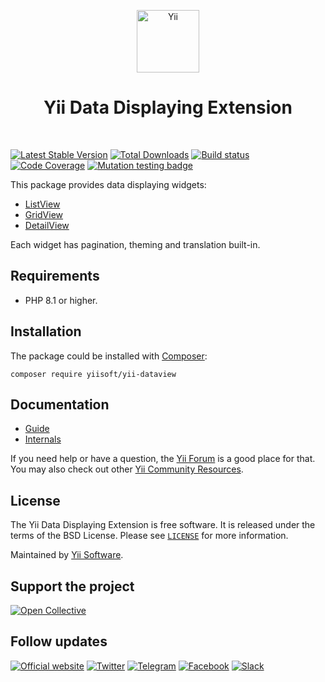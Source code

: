 <p align="center">
    <a href="https://github.com/yiisoft" target="_blank">
        <img src="https://yiisoft.github.io/docs/images/yii_logo.svg" height="100px" alt="Yii">
    </a>
    <h1 align="center">Yii Data Displaying Extension</h1>
    <br>
</p>

[![Latest Stable Version](https://poser.pugx.org/yiisoft/yii-dataview/v)](https://packagist.org/packages/yiisoft/yii-dataview)
[![Total Downloads](https://poser.pugx.org/yiisoft/yii-dataview/downloads)](https://packagist.org/packages/yiisoft/yii-dataview)
[![Build status](https://github.com/yiisoft/yii-dataview/actions/workflows/build.yml/badge.svg)](https://github.com/yiisoft/yii-dataview/actions/workflows/build.yml)
[![Code Coverage](https://codecov.io/gh/yiisoft/yii-dataview/graph/badge.svg?token=NCRXPFPX59)](https://codecov.io/gh/yiisoft/yii-dataview)
[![Mutation testing badge](https://img.shields.io/endpoint?style=flat&url=https%3A%2F%2Fbadge-api.stryker-mutator.io%2Fgithub.com%2Fyiisoft%2Fyii-dataview%2Fmaster)](https://dashboard.stryker-mutator.io/reports/github.com/yiisoft/yii-dataview/master)

This package provides data displaying widgets:

- [ListView](docs/en/guide/listview.md)
- [GridView](docs/en/guide/gridview.md)
- [DetailView](docs/en/guide/detailview.md)

Each widget has pagination, theming and translation built-in.

## Requirements

- PHP 8.1 or higher.

## Installation

The package could be installed with [Composer](https://getcomposer.org):

```shell
composer require yiisoft/yii-dataview
```

## Documentation

- [Guide](docs/en/guide/README.md)
- [Internals](docs/internals.md)

If you need help or have a question, the [Yii Forum](https://forum.yiiframework.com/c/yii-3-0/63) is a good place for
that. You may also check out other [Yii Community Resources](https://www.yiiframework.com/community).

## License

The Yii Data Displaying Extension is free software. It is released under the terms of the BSD License.
Please see [`LICENSE`](./LICENSE.md) for more information.

Maintained by [Yii Software](https://www.yiiframework.com/).

## Support the project

[![Open Collective](https://img.shields.io/badge/Open%20Collective-sponsor-7eadf1?logo=open%20collective&logoColor=7eadf1&labelColor=555555)](https://opencollective.com/yiisoft)

## Follow updates

[![Official website](https://img.shields.io/badge/Powered_by-Yii_Framework-green.svg?style=flat)](https://www.yiiframework.com/)
[![Twitter](https://img.shields.io/badge/twitter-follow-1DA1F2?logo=twitter&logoColor=1DA1F2&labelColor=555555?style=flat)](https://twitter.com/yiiframework)
[![Telegram](https://img.shields.io/badge/telegram-join-1DA1F2?style=flat&logo=telegram)](https://t.me/yii3en)
[![Facebook](https://img.shields.io/badge/facebook-join-1DA1F2?style=flat&logo=facebook&logoColor=ffffff)](https://www.facebook.com/groups/yiitalk)
[![Slack](https://img.shields.io/badge/slack-join-1DA1F2?style=flat&logo=slack)](https://yiiframework.com/go/slack)
